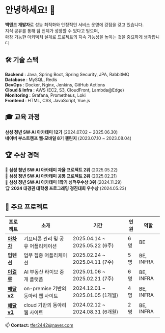 # 안녕하세요! 👋

**백엔드 개발자**로 성능 최적화와 안정적인 서비스 운영에 강점을 갖고 있습니다.  
지식 공유를 통해 팀 전체가 성장할 수 있다고 믿으며,  
확장 가능한 아키텍처 설계로 프로젝트의 지속 가능성을 높이는 것을 중요하게 생각합니다


## 🛠️ 기술 스택

**Backend** : Java, Spring Boot, Spring Security, JPA, RabbitMQ  
**Database** : MySQL, Redis  
**DevOps** : Docker, Nginx, Jenkins, GitHub Actions  
**Cloud & Infra** : AWS (EC2, S3, CloudFront, Lambda@Edge)  
**Monitoring** : Grafana, Prometheus, Loki  
**Frontend** : HTML, CSS, JavaScript, Vue.js

## 🎓 교육 과정
**삼성 청년 SW·AI 아카데미 12기** (2024.07.02 ~ 2025.06.30)  
**네이버 부스트캠프 웹·모바일 8기 챌린지** (2023.07.10 ~ 2023.08.04)

## 🏆 수상 경력

🥈 **삼성 청년 SW·AI 아카데미 자율 프로젝트 2위** (2025.05.22)  
🥈 **삼성 청년 SW·AI 아카데미 공통 프로젝트 2위** (2025.02.21)  
🥉 **삼성 청년 SW·AI 아카데미 1학기 성적우수상 3위** (2024.11.29)  
🏆 **2024 대경권 대학생 프로그래밍 경진대회 우수상** (2024.05.23)

## 🚀 주요 프로젝트

| 프로젝트 | 소개 | 기간 | 인원 | 역할 |
|---------|-------------|-----------|-----------|------|
| **[아차차](https://github.com/tfer2442/achacha)**  | 기프티콘 관리 및 공유 어플리케이션 | 2025.04.14 ~ 2025.05.22 (6주) | 6명 | BE |
| **업텐션** | 업무 집중 어플리케이션 | 2025.02.24 ~ 2025.04.11 (7주) | 5명 | BE, INFRA |
| **[이걸루](https://github.com/tfer2442/igeolu)** | AI 부동산 라이브 중개 플랫폼 | 2025.01.06 ~ 2025.02.21 (7주) | 6명 | BE, INFRA |
| **[해달 v2](https://github.com/KNU-HAEDAL-Website/Backend-v2)** | on-premise 기반의 동아리 웹 사이트 | 2024.12.01 ~ 2025.01.05 (1개월)| 4명 | BE, INFRA |
| **[해달 v1](https://github.com/KNU-HAEDAL-Website/Backend-v1)** | cloud 기반의 동아리 웹 사이트 | 2024.02.12 ~ 2024.08.31 (6개월) | 2명 | BE, INFRA |

📫 **Contact:** [tfer2442@naver.com](mailto:tfer2442@naver.com)
